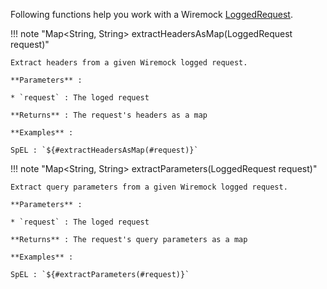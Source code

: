 Following functions help you work with a Wiremock [LoggedRequest](https://www.javadoc.io/static/com.github.tomakehurst/wiremock/2.27.2/com/github/tomakehurst/wiremock/verification/LoggedRequest.html).

!!! note "Map<String, String> extractHeadersAsMap(LoggedRequest request)"

    Extract headers from a given Wiremock logged request.

    **Parameters** :

    * `request` : The loged request

    **Returns** : The request's headers as a map

    **Examples** :

    SpEL : `${#extractHeadersAsMap(#request)}`


!!! note "Map<String, String> extractParameters(LoggedRequest request)"

    Extract query parameters from a given Wiremock logged request.

    **Parameters** :

    * `request` : The loged request

    **Returns** : The request's query parameters as a map

    **Examples** :

    SpEL : `${#extractParameters(#request)}`
